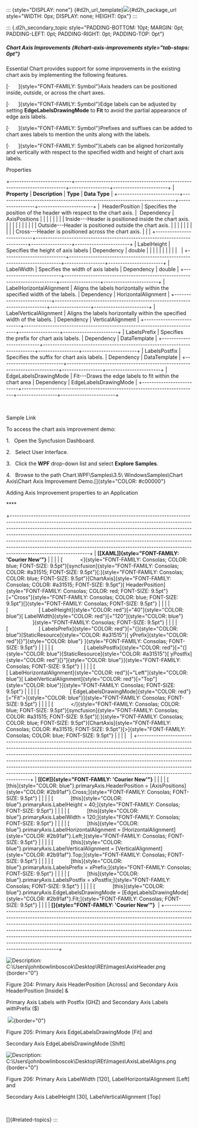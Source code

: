 ::: {style="DISPLAY: none"}
[](ms-xhelp:///?Id=d2h_url_template){#d2h_url_template}![](!package_url!){#d2h_package_url style="WIDTH: 0px; DISPLAY: none; HEIGHT: 0px"}
:::

::: {.d2h_secondary_topic style="PADDING-BOTTOM: 10pt; MARGIN: 0pt; PADDING-LEFT: 0pt; PADDING-RIGHT: 0pt; PADDING-TOP: 0pt"}
##### Chart Axis Improvements {#chart-axis-improvements style="tab-stops: 0pt"}

Essential Chart provides support for some improvements in the existing chart axis by implementing the following features.

[·      ]{style="FONT-FAMILY: Symbol"}Axis headers can be positioned inside, outside, or across the chart axes.

[·      ]{style="FONT-FAMILY: Symbol"}Edge labels can be adjusted by setting **EdgeLabelsDrawingMode** to **Fit** to avoid the partial appearance of edge axis labels.

[·      ]{style="FONT-FAMILY: Symbol"}Prefixes and suffixes can be added to chart axes labels to mention the units along with the labels.

[·      ]{style="FONT-FAMILY: Symbol"}Labels can be aligned horizontally and vertically with respect to the specified width and height of chart axis labels.

Properties

+--------------------------+--------------------------------------------------------------------------+-----------------+-----------------------+
| **Property**             | **Description**                                                          | **Type**        | **Data Type**         |
+--------------------------+--------------------------------------------------------------------------+-----------------+-----------------------+
|  HeaderPosition          | Specifies the position of the header with respect to the chart axis.     |  Dependency     | AxisPositions         |
|                          |                                                                          |                 |                       |
|                          | Inside---Header is positioned inside the chart axis.                     |                 |                       |
|                          |                                                                          |                 |                       |
|                          | Outside---Header is positioned outside the chart axis.                   |                 |                       |
|                          |                                                                          |                 |                       |
|                          | Cross---Header is positioned across the chart axis.                      |                 |                       |
+--------------------------+--------------------------------------------------------------------------+-----------------+-----------------------+
| LabelHeight              | Specifies the height of axis labels                                      | Dependency      | double                |
|                          |                                                                          |                 |                       |
|                          |                                                                          |                 |                       |
+--------------------------+--------------------------------------------------------------------------+-----------------+-----------------------+
| LabelWidth               | Specifies the width of axis labels                                       | Dependency      | double                |
+--------------------------+--------------------------------------------------------------------------+-----------------+-----------------------+
| LabelHorizontalAlignment | Aligns the labels horizontally within the specified width of the labels. | Dependency      | HorizontalAlignment   |
+--------------------------+--------------------------------------------------------------------------+-----------------+-----------------------+
| LabelVerticalAlignment   | Aligns the labels horizontally within the specified width of the labels. | Dependency      | VerticalAlignment     |
+--------------------------+--------------------------------------------------------------------------+-----------------+-----------------------+
| LabelsPrefix             | Specifies the prefix for chart axis labels.                              | Dependency      | DataTemplate          |
+--------------------------+--------------------------------------------------------------------------+-----------------+-----------------------+
| LabelsPostfix            | Specifies the suffix for chart axis labels.                              | Dependency      | DataTemplate          |
+--------------------------+--------------------------------------------------------------------------+-----------------+-----------------------+
| EdgeLabelsDrawingMode    | Fit---Draws the edge labels to fit within the chart area                 | Dependency      | EdgeLabelsDrawingMode |
+--------------------------+--------------------------------------------------------------------------+-----------------+-----------------------+

 

Sample Link

To access the chart axis improvement demo:

1.   Open the Syncfusion Dashboard.

2.   Select User Interface.

3.   Click the **WPF** drop-down list and select **Explore Samples**.

4.   Browse to the path Chart.WPF\\Samples\\3.5\\ WindowsSamples\\Chart Axis\\Chart Axis Improvement Demo.[]{style="COLOR: #c00000"}

Adding Axis Improvement properties to an Application

**** 

+---------------------------------------------------------------------------------------------------------------------------------------------------------------------------------------------------------------------------------------------------------------------------------------------------------------------------------------------------------------------------------------------------------------------------------------------------------------------------------------------------------------------+
| **[\[XAML\]]{style="FONT-FAMILY: 'Courier New'"}**                                                                                                                                                                                                                                                                                                                                                                                                                                                                  |
|                                                                                                                                                                                                                                                                                                                                                                                                                                                                                                                     |
| [            \<]{style="FONT-FAMILY: Consolas; COLOR: blue; FONT-SIZE: 9.5pt"}[syncfusion]{style="FONT-FAMILY: Consolas; COLOR: #a31515; FONT-SIZE: 9.5pt"}[:]{style="FONT-FAMILY: Consolas; COLOR: blue; FONT-SIZE: 9.5pt"}[ChartAxis]{style="FONT-FAMILY: Consolas; COLOR: #a31515; FONT-SIZE: 9.5pt"}[ HeaderPosition]{style="FONT-FAMILY: Consolas; COLOR: red; FONT-SIZE: 9.5pt"}[=\"Cross\"]{style="FONT-FAMILY: Consolas; COLOR: blue; FONT-SIZE: 9.5pt"}[]{style="FONT-FAMILY: Consolas; FONT-SIZE: 9.5pt"} |
|                                                                                                                                                                                                                                                                                                                                                                                                                                                                                                                     |
| [                     [ LabelHeight]{style="COLOR: red"}[=\"40\"]{style="COLOR: blue"}[ LabelWidth]{style="COLOR: red"}[=\"120\"]{style="COLOR: blue"}                      ]{style="FONT-FAMILY: Consolas; FONT-SIZE: 9.5pt"}                                                                                                                                                                                                                                                                                      |
|                                                                                                                                                                                                                                                                                                                                                                                                                                                                                                                     |
| [                     [ LabelsPrefix]{style="COLOR: red"}[=\"{]{style="COLOR: blue"}[StaticResource]{style="COLOR: #a31515"}[ yPrefix]{style="COLOR: red"}[}\"]{style="COLOR: blue"} ]{style="FONT-FAMILY: Consolas; FONT-SIZE: 9.5pt"}                                                                                                                                                                                                                                                                             |
|                                                                                                                                                                                                                                                                                                                                                                                                                                                                                                                     |
| [                     [ LabelsPostfix]{style="COLOR: red"}[=\"{]{style="COLOR: blue"}[StaticResource]{style="COLOR: #a31515"}[ yPostfix]{style="COLOR: red"}[}\"]{style="COLOR: blue"}]{style="FONT-FAMILY: Consolas; FONT-SIZE: 9.5pt"}                                                                                                                                                                                                                                                                            |
|                                                                                                                                                                                                                                                                                                                                                                                                                                                                                                                     |
| [                     [ LabelHorizontalAlignment]{style="COLOR: red"}[=\"Left\"]{style="COLOR: blue"}[ LabelVerticalAlignment]{style="COLOR: red"}[=\"Top\"]{style="COLOR: blue"}]{style="FONT-FAMILY: Consolas; FONT-SIZE: 9.5pt"}                                                                                                                                                                                                                                                                                 |
|                                                                                                                                                                                                                                                                                                                                                                                                                                                                                                                     |
| [                     [ EdgeLabelsDrawingMode]{style="COLOR: red"}[=\"Fit\"\>]{style="COLOR: blue"}]{style="FONT-FAMILY: Consolas; FONT-SIZE: 9.5pt"}                                                                                                                                                                                                                                                                                                                                                               |
|                                                                                                                                                                                                                                                                                                                                                                                                                                                                                                                     |
| [            \</]{style="FONT-FAMILY: Consolas; COLOR: blue; FONT-SIZE: 9.5pt"}[syncfusion]{style="FONT-FAMILY: Consolas; COLOR: #a31515; FONT-SIZE: 9.5pt"}[:]{style="FONT-FAMILY: Consolas; COLOR: blue; FONT-SIZE: 9.5pt"}[ChartAxis]{style="FONT-FAMILY: Consolas; COLOR: #a31515; FONT-SIZE: 9.5pt"}[\>]{style="FONT-FAMILY: Consolas; COLOR: blue; FONT-SIZE: 9.5pt"}                                                                                                                                         |
|                                                                                                                                                                                                                                                                                                                                                                                                                                                                                                                     |
|                                                                                                                                                                                                                                                                                                                                                                                                                                                                                                                     |
+---------------------------------------------------------------------------------------------------------------------------------------------------------------------------------------------------------------------------------------------------------------------------------------------------------------------------------------------------------------------------------------------------------------------------------------------------------------------------------------------------------------------+
| **[\[C#\]]{style="FONT-FAMILY: 'Courier New'"}**                                                                                                                                                                                                                                                                                                                                                                                                                                                                    |
|                                                                                                                                                                                                                                                                                                                                                                                                                                                                                                                     |
| [            [this]{style="COLOR: blue"}.primaryAxis.HeaderPosition = [AxisPositions]{style="COLOR: #2b91af"}.Cross;]{style="FONT-FAMILY: Consolas; FONT-SIZE: 9.5pt"}                                                                                                                                                                                                                                                                                                                                              |
|                                                                                                                                                                                                                                                                                                                                                                                                                                                                                                                     |
| [            [this]{style="COLOR: blue"}.primaryAxis.LabelHeight = 40;]{style="FONT-FAMILY: Consolas; FONT-SIZE: 9.5pt"}                                                                                                                                                                                                                                                                                                                                                                                            |
|                                                                                                                                                                                                                                                                                                                                                                                                                                                                                                                     |
| [            [this]{style="COLOR: blue"}.primaryAxis.LabelWidth = 120;]{style="FONT-FAMILY: Consolas; FONT-SIZE: 9.5pt"}                                                                                                                                                                                                                                                                                                                                                                                            |
|                                                                                                                                                                                                                                                                                                                                                                                                                                                                                                                     |
| [            [this]{style="COLOR: blue"}.primaryAxis.LabelHorizontalAlignment = [HorizontalAlignment]{style="COLOR: #2b91af"}.Left;]{style="FONT-FAMILY: Consolas; FONT-SIZE: 9.5pt"}                                                                                                                                                                                                                                                                                                                               |
|                                                                                                                                                                                                                                                                                                                                                                                                                                                                                                                     |
| [            [this]{style="COLOR: blue"}.primaryAxis.LabelVerticalAlignment = [VerticalAlignment]{style="COLOR: #2b91af"}.Top;]{style="FONT-FAMILY: Consolas; FONT-SIZE: 9.5pt"}                                                                                                                                                                                                                                                                                                                                    |
|                                                                                                                                                                                                                                                                                                                                                                                                                                                                                                                     |
| [            [this]{style="COLOR: blue"}.primaryAxis.LabelsPrefix = xPrefix;]{style="FONT-FAMILY: Consolas; FONT-SIZE: 9.5pt"}                                                                                                                                                                                                                                                                                                                                                                                      |
|                                                                                                                                                                                                                                                                                                                                                                                                                                                                                                                     |
| [            [this]{style="COLOR: blue"}.primaryAxis.LabelsPostfix = xPostfix;]{style="FONT-FAMILY: Consolas; FONT-SIZE: 9.5pt"}                                                                                                                                                                                                                                                                                                                                                                                    |
|                                                                                                                                                                                                                                                                                                                                                                                                                                                                                                                     |
| [            [this]{style="COLOR: blue"}.primaryAxis.EdgeLabelsDrawingMode = [EdgeLabelsDrawingMode]{style="COLOR: #2b91af"}.Fit;]{style="FONT-FAMILY: Consolas; FONT-SIZE: 9.5pt"}                                                                                                                                                                                                                                                                                                                                 |
|                                                                                                                                                                                                                                                                                                                                                                                                                                                                                                                     |
| **[]{style="FONT-FAMILY: 'Courier New'"}**                                                                                                                                                                                                                                                                                                                                                                                                                                                                          |
+---------------------------------------------------------------------------------------------------------------------------------------------------------------------------------------------------------------------------------------------------------------------------------------------------------------------------------------------------------------------------------------------------------------------------------------------------------------------------------------------------------------------+

![Description: C:\\Users\\johnbowlinboscok\\Desktop\\REt\\Images\\AxisHeader.png](ImagesExt/image81_213.jpg){border="0"}

Figure 204: Primary Axis HeaderPosition \[Across\] and Secondary Axis HeaderPosition \[Inside\] &

Primary Axis Labels with Postfix (GHZ) and Secondary Axis Labels withPrefix (\$)

 ![](ImagesExt/image81_214.jpg){border="0"}

Figure 205: Primary Axis EdgeLabelsDrawingMode \[Fit\] and

Secondary Axis EdgeLabelsDrawingMode \[Shift\]

![Description: C:\\Users\\johnbowlinboscok\\Desktop\\REt\\Images\\AxisLabelAligns.png](ImagesExt/image81_215.jpg){border="0"}

Figure 206: Primary Axis LabelWidth \[120\], LabelHorizontalAlignment \[Left\] and

Secondary Axis LabelHeight \[30\], LabelVerticalAlignment \[Top\]

 

[]{#related-topics}
:::
